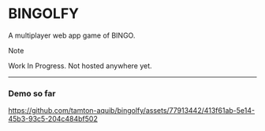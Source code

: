 # BINGOLFY

A multiplayer web app game of BINGO.


> [!NOTE]
> Work In Progress.
> Not hosted anywhere yet.

---

### Demo so far

https://github.com/tamton-aquib/bingolfy/assets/77913442/413f61ab-5e14-45b3-93c5-204c484bf502
